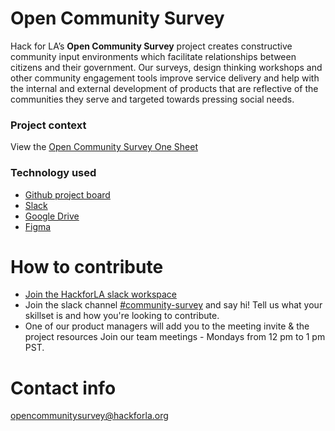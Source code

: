 # Open Community Survey

Hack for LA’s **Open Community Survey** project creates constructive community input environments which facilitate relationships between citizens and their government. Our surveys, design thinking workshops and other community engagement tools improve service delivery and help with the internal and external development of products that are reflective of the communities they serve and targeted towards pressing social needs.

### Project context

View the [Open Community Survey One Sheet](https://docs.google.com/document/d/1oiCWwN0aUZEYXa_ir2n0l6D47fkXqFEQFkh4YMW3CjY/edit)

### Technology used

- [Github project board](https://github.com/hackforla/open-community-survey/projects/1)
- [Slack](https://hackforla.slack.com/archives/C01H0HUDMCK)
- [Google Drive](https://drive.google.com/drive/u/0/folders/1i7-eXwgtjBfSj0XWAmy-vuusjtKfaYZq)
- [Figma](https://www.figma.com/file/bAVGHZmEiw9JkvangXMaNf/Hack-For-LA---OCS?node-id=0%3A1)


# How to contribute

- [Join the HackforLA slack workspace](https://hackforla-slack.herokuapp.com/)
- Join the slack channel [#community-survey](https://hackforla.slack.com/archives/C01H0HUDMCK) and say hi! Tell us what your skillset is and how you're looking to contribute.
- One of our product managers will add you to the meeting invite & the project resources
Join our team meetings - Mondays from 12 pm to 1 pm PST.



# Contact info

opencommunitysurvey@hackforla.org
